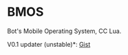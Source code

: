# BMOS
Bot's Mobile Operating System, CC Lua. 

V0.1 updater (unstable)\*: [Gist](https://gist.githubusercontent.com/Tankobot/dd4f05f8276bc08a8f1a/raw/)
